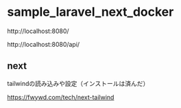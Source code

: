 # sample_laravel_next_docker
http://localhost:8080/

http://localhost:8080/api/

## next
tailwindの読み込みや設定（インストールは済んだ）

https://fwywd.com/tech/next-tailwind

